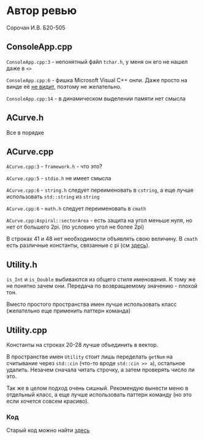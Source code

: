# Автор ревью
Сорочан И.В. Б20-505


## ConsoleApp.cpp
`ConsoleApp.cpp:3` - непонятный файл `tchar.h`, у меня он его не нашел даже в `<>`

`ConsoleApp.cpp:6` - фишка Microsoft Visual C++ онли. Даже просто на винде её [не видит](https://coderoad.ru/12685202/%D0%9A%D0%B0%D0%BA-%D0%BF%D0%BE%D0%BB%D1%83%D1%87%D0%B8%D1%82%D1%8C-%D1%84%D0%B0%D0%B9%D0%BB-crtdbg-h), поэтому не желательно.

`ConsoleApp.cpp:14` - в динамическом выделении памяти нет смысла


## ACurve.h
Все в порядке


## ACurve.cpp
`ACurve.cpp:3` - `framework.h` - что это?

`ACurve.cpp:5` - `stdio.h` не имеет смысла

`ACurve.cpp:6` - `string.h` следует переименовать в `cstring`, а еще лучше использовать `std::string` из `string`

`ACurve.cpp:6` - `math.h` следует переименовать в `cmath`

`ACurve.cpp:Aspiral::sectorArea` - есть защита на угол меньше нуля, но нет от большего 2pi. (по условию угол не более 2pi)

В строках 41 и 48 нет необходимости объявлять свою величину. В `cmath` есть различные константы, связанные с pi (см [здесь](https://ru.stackoverflow.com/questions/866340/%D0%BE%D1%82%D0%BB%D0%B8%D1%87%D0%B8%D0%B5-%D0%B1%D0%B8%D0%B1%D0%BB%D0%B8%D0%BE%D1%82%D0%B5%D0%BA-math-h-%D0%B8-cmath-%D0%B8-%D0%B2%D0%BE%D0%BF%D1%80%D0%BE%D1%81%D1%8B-%D1%82%D0%BE%D1%87%D0%BD%D0%BE%D1%81%D1%82%D0%B8)).


## Utility.h
`is_Int` и `is_Double` выбиваются из общего стиля именования. К тому же не понятно зачем они. Передача по возвращаемому значению - плохой тон.

Вместо простого пространства имен лучше использовать класс (желательно еще применить паттерн команда)


## Utility.cpp
Константы на строках 20-28 лучше объединить в вектор.

В пространстве имен `Utility` стоит лишь переделать `getNum` на считывание через `std::cin` (что-то вроде `std::cin >> a`), остальное удалить. Незачем сначала читать строчку, а затем проверять число ли это.

Так же в целом подход очень сишный. Рекомендую вынести меню в отдельный класс, а еще лучше использовать паттерн команду (но это если хочется совсем красиво).

### Код
Старый код можно найти [здесь](https://github.com/Gerrrard/labs3/tree/17ff35b5ec229c3dc03d2bfa7bd313faa459491a/Lab2)